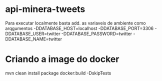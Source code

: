 # api-minera-tweets

Para executar localmente basta add. as variaveis de ambiente como arqgumentos
-DDATABASE_HOST=localhost 
-DDATABASE_PORT=3306 
-DDATABASE_USER=twitter 
-DDATABASE_PASSWORD=twitter 
-DDATABASE_NAME=twitter

# Criando a image do docker
mvn clean install package docker:build -DskipTests

